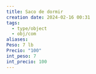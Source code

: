 ```yaml
---
title: Saco de dormir
creation date: 2024-02-16 00:31
tags:
  - type/object
  - obj/com
aliases: 
Peso: 7 lb
Precio: "100"
int_peso: 7
int_precio: 100
---
```


